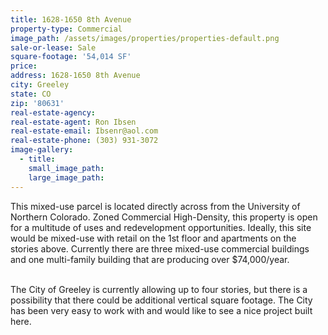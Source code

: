 ```yaml
---
title: 1628-1650 8th Avenue
property-type: Commercial
image_path: /assets/images/properties/properties-default.png
sale-or-lease: Sale
square-footage: '54,014 SF'
price:
address: 1628-1650 8th Avenue
city: Greeley
state: CO
zip: '80631'
real-estate-agency:
real-estate-agent: Ron Ibsen
real-estate-email: Ibsenr@aol.com
real-estate-phone: (303) 931-3072
image-gallery:
  - title:
    small_image_path:
    large_image_path:
---
```



This mixed-use parcel is located directly across from the University of Northern Colorado. Zoned Commercial High-Density, this property is open for a multitude of uses and redevelopment opportunities. Ideally, this site would be mixed-use with retail on the 1st floor and apartments on the stories above. Currently there are three mixed-use commercial buildings and one multi-family building that are producing over $74,000/year.

<br>The City of Greeley is currently allowing up to four stories, but there is a possibility that there could be additional vertical square footage. The City has been very easy to work with and would like to see a nice project built here.